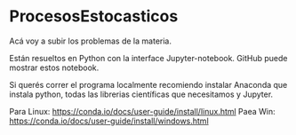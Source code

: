 # ProcesosEstocasticos

Acá voy a subir los problemas de la materia. 

Están resueltos en Python con la interface Jupyter-notebook. GitHub puede mostrar estos notebook.

Si querés correr el programa localmente recomiendo instalar Anaconda que instala python, 
todas las librerias científicas que necesitamos y Jupyter.

Para Linux: https://conda.io/docs/user-guide/install/linux.html
Paea Win:   https://conda.io/docs/user-guide/install/windows.html
